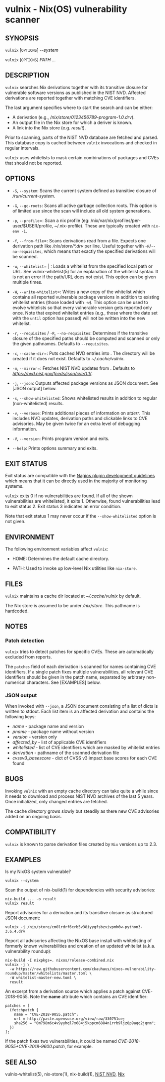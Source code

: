 # vulnix - Nix(OS) vulnerability scanner

## SYNOPSIS

`vulnix` [`OPTIONS`] _--system_

`vulnix` [`OPTIONS`] _PATH_ _..._

## DESCRIPTION

`vulnix` searches Nix derivations together with its transitive closure for
vulnerable software versions as published in the NIST NVD. Affected
derivations are reported together with matching CVE identifiers.

The last argument specifies where to start the search and can be either:

* A derivation (e.g., _/nix/store/0123456789-program-1.0.drv_).
* An output file in the Nix store for which a deriver is known.
* A link into the Nix store (e.g. _result_).

Prior to scanning, parts of the NIST NVD database are fetched and parsed.  This
database copy is cached between `vulnix` invocations and checked in regular
intervals.

`vulnix` uses whitelists to mask certain combinations of packages and CVEs that
should not be reported.

## OPTIONS

* `-S`, `--system`:
  Scans the current system defined as transitive closure of
  _/run/current-system_.

* `-G`, `--gc-roots`:
  Scans all active garbage collection roots. This option is of limited use since
  the scan will include all old system generations.

* `-p`, `--profile`=<PATH>:
  Scan a nix profile (eg: /nix/var/nix/profiles/per-user/$USER/profile,
  ~/.nix-profile).  These are typically created with `nix-env -i`.

* `-f`, `--from-file`=<FILE>:
  Scans derivations read from a file. Expects one derivation path
  like _/nix/store/*.drv_ per line.  Useful together with `-R`/`--no-requisites`,
  which means that exactly the specified derivations will be scanned.

* `-w`, `--whitelist`=<FILE> | <URL>:
  Loads a whitelist from the specified local path or URL. See
  vulnix-whitelist(5) for an explanation of the whitelist syntax. It is not an
  error if the path/URL does not exist. This option can be given multiple times.

* `-W`, `--write-whitelist`=<FILE>:
  Writes a new copy of the whitelist which contains all reported vulnerable
  package versions in addition to existing whitelist entries (those loaded
  with `-w`). This option can be used to evolve whitelists so that every
  vulnerable version gets reported only once. Note that expired whitelist
  entries (e.g., those where the date set with the `until` option has passed)
  will not be written into the new whitelist.

* `-r`, `--requisites` / `-R`, `--no-requisites`:
  Determines if the transitive closure of the specified paths should be
  computed and scanned or only the given pathnames. Defaults to `--requisites`.

* `-c`, `--cache-dir`=<DIRECTORY>:
  Puts cached NVD entries into <DIRECTORY>. The directory will be created if it
  does not exist. Defaults to _~/.cache/vulnix_.

* `-m`, `--mirror`=<URL>:
  Fetches NIST NVD updates from <URL>. Defaults to
  _https://nvd.nist.gov/feeds/json/cve/1.1/_.

* `-j`, `--json`:
  Outputs affected package versions as JSON document. See [JSON output] below.

* `-s`, `--show-whitelisted`:
  Shows whitelisted results in addition to regular (non-whitelisted)
  results.

* `-v`, `--verbose`:
  Prints additional pieces of information on _stderr_. This includes NVD
  updates, derivation paths and clickable links to CVE advisories. May be given
  twice for an extra level of debugging information.

* `-V`, `--version`:
  Prints program version and exits.

* `--help`:
  Prints options summary and exits.


## EXIT STATUS

Exit status are compatible with the [Nagios plugin development
guidelines](https://nagios-plugins.org/doc/guidelines.html) which means that it
can be directly used in the majority of monitoring systems.

`vulnix` exits 0 if no vulnerabilities are found. If all of the
shown vulnerabilities are whitelisted, it exits 1. Otherwise, found
vulnerabilities lead to exit status 2. Exit status 3 indicates an error
condition.

Note that exit status 1 may never occur if the `--show-whitelisted` option is
not given.


## ENVIRONMENT

The following environment variables affect `vulnix`:

* HOME:
  Determines the default cache directory.

* PATH:
  Used to invoke up low-level Nix utilities like `nix-store`.


## FILES ##

`vulnix` maintains a cache dir located at _~/.cache/vulnix_ by default.

The Nix store is assumed to be under _/nix/store_. This pathname is hardcoded.


## NOTES

### Patch detection

`vulnix` tries to detect patches for specific CVEs. These are automatically
excluded from reports.

The `patches` field of each derivation is scanned for names containing CVE
identifiers. If a single patch fixes multiple vulnerabilities, all relevant CVE
identifiers should be given in the patch name, separated by arbitrary
non-numerical characters. See [EXAMPLES] below.

### JSON output

When invoked with `--json`, a JSON document consisting of a list of dicts is
written to stdout. Each list item is an affected derivation and contains the
following keys:

- _name_ - package name and version
- _pname_ - package name without version
- _version_ - version only
- _affected_by_ - list of applicable CVE identifiers
- _whitelisted_ - list of CVE identifiers which are masked by whitelist entries
- _derivation_ - pathname of the scanned derivation file
- _cvssv3_basescore_ - dict of CVSS v3 impact base scores for each CVE found

## BUGS

Invoking `vulnix` with an empty cache directory can take quite a while since it
needs to download and process NIST NVD archives of the last 5 years. Once
initialized, only changed entries are fetched.

The cache directory grows slowly but steadily as there new CVE advisories added
on an ongoing basis.

## COMPATIBILITY

`vulnix` is known to parse derivation files created by `Nix` versions up
to 2.3.


## EXAMPLES

Is my NixOS system vulnerable?

```
vulnix --system
```

Scan the output of nix-build(1) for dependencies with security advisories:

```
nix-build ... -o result
vulnix result
```

Report advisories for a derivation and its transitive closure as structured
JSON document:

```
vulnix -j /nix/store/cm0lrdrf6crb5v38iyygfsbzvivpmh6w-python3-3.6.4.drv
```

Report all advisories affecting the NixOS base install with whitelisting of
formerly known vulnerabilities and creation of an updated whitelist (a.k.a.
vulnerability roundup):

```
nix-build -I nixpkgs=. nixos/release-combined.nix
vulnix -j \
  -w https://raw.githubusercontent.com/ckauhaus/nixos-vulnerability-roundup/master/whitelists/master.toml \
  -W whitelist-master-new.toml \
  result
```

An excerpt from a derivation source which applies a patch against CVE-2018-9055.
Note the **name** attribute which contains an CVE identifier:

```
patches = [
  (fetchpatch {
    name = "CVE-2018-9055.patch";
    url = http://paste.opensuse.org/view/raw/330751ce;
    sha256 = "0m798m6c4v9yyhql7x684j5kppcm6884n1rrb9ljz8p9aqq2jqnm";
  })
];
```

If the patch fixes two vulnerabilities, it could be named
_CVE-2018-9055+CVE-2018-9600.patch_, for example.


## SEE ALSO

vulnix-whitelist(5), nix-store(1), nix-build(1),
[NIST NVD](https://nvd.nist.gov),
[Nix](https://nixos.org/nix/)
